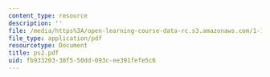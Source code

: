 ```yaml
---
content_type: resource
description: ''
file: /media/https%3A/open-learning-course-data-rc.s3.amazonaws.com/1-124j-foundations-of-software-engineering-fall-2000/fb93320338f550dd093cee391fefe5c6_ps2.pdf
file_type: application/pdf
resourcetype: Document
title: ps2.pdf
uid: fb933203-38f5-50dd-093c-ee391fefe5c6
---
```

